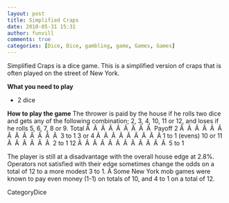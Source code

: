 ```yaml
---
layout: post
title: Simplified Craps
date: 2010-05-31 15:31
author: funvill
comments: true
categories: [Dice, Dice, gambling, game, Games, Games]
---
```

Simplified Craps is a dice game.
This is a simplified version of craps that is often played on the street of New York.

<strong>What you need to play</strong>
<ul>
	<li>2 dice</li>
</ul>
<strong>How to play the game</strong>
The thrower is paid by the house if he rolls two dice and gets any of the following combination; 2, 3, 4, 10, 11 or 12, and loses if he rolls 5, 6, 7, 8 or 9.
Total Â  Â  Â  Â  Â  Â  Â  Â  Â  Payoff
2 Â  Â  Â  Â  Â  Â  Â  Â  Â  Â  Â  Â  Â  3 to 1
3 or 4 Â  Â  Â  Â  Â  Â  Â  Â  Â 1 to 1 (evens)
10 or 11 Â  Â  Â  Â  Â  Â  2 to 1
12 Â  Â  Â  Â  Â  Â  Â  Â  Â  Â  Â  Â  5 to 1

The player is still at a disadvantage with the overall house edge at 2.8%.
Operators not satisfied with their edge sometimes change the odds on a total of 12 to a more modest 3 to 1. Â Some New York mob games were known to pay even money (1-1) on totals of 10, and 4 to 1 on a total of 12.

CategoryDice
